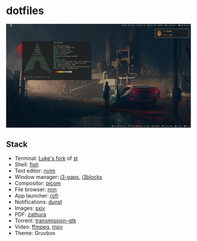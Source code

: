 # dotfiles

![dotfiles](/screenshot.png)

## Stack

- Terminal: [Luke's fork](https://github.com/LukeSmithxyz/st) of [st](https://st.suckless.org)
- Shell: [fish](https://wiki.archlinux.org/index.php/Fish)
- Text editor: [nvim](https://wiki.archlinux.org/index.php/Neovim)
- Window manager: [i3-gaps](https://github.com/Airblader/i3), [i3blocks](https://github.com/vivien/i3blocks)
- Compositor: [picom](https://wiki.archlinux.org/index.php/Picom)
- File browser: [nnn](https://wiki.archlinux.org/index.php/Nnn)
- App launcher: [rofi](https://wiki.archlinux.org/index.php/Rofi)
- Notifications: [dunst](https://wiki.archlinux.org/index.php/Dunst)
- Images: [sxiv](https://wiki.archlinux.org/index.php/Sxiv)
- PDF: [zathura](https://wiki.archlinux.org/index.php/Zathura)
- Torrent: [transmission-gtk](https://wiki.archlinux.org/index.php/Transmission)
- Video: [ffmpeg](https://wiki.archlinux.org/index.php/FFmpeg), [mpv](https://wiki.archlinux.org/index.php/Mpv)
- Theme: Gruvbox
